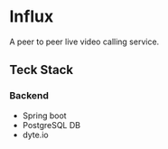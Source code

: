 # Influx

A peer to peer live video calling service.

## Teck Stack

### Backend

- Spring boot
- PostgreSQL DB
- dyte.io

